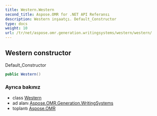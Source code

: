 ```yaml
---
title: Western.Western
second_title: Aspose.OMR for .NET API Referansı
description: Western inşaatçı. Default_Constructor
type: docs
weight: 10
url: /tr/net/aspose.omr.generation.writingsystems/western/western/
---
```

## Western constructor

Default_Constructor

```csharp
public Western()
```

### Ayrıca bakınız

* class [Western](../)
* ad alanı [Aspose.OMR.Generation.WritingSystems](../../western/)
* toplantı [Aspose.OMR](../../../)


